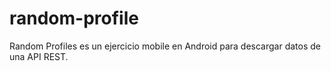 # random-profile
Random Profiles es un ejercicio mobile en Android para descargar datos de una API REST. 
